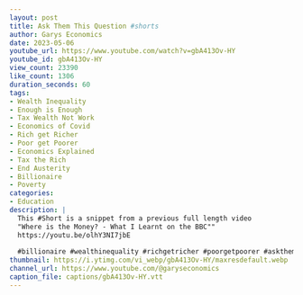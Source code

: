 ```yaml
---
layout: post
title: Ask Them This Question #shorts
author: Garys Economics
date: 2023-05-06
youtube_url: https://www.youtube.com/watch?v=gbA413Ov-HY
youtube_id: gbA413Ov-HY
view_count: 23390
like_count: 1306
duration_seconds: 60
tags:
- Wealth Inequality
- Enough is Enough
- Tax Wealth Not Work
- Economics of Covid
- Rich get Richer
- Poor get Poorer
- Economics Explained
- Tax the Rich
- End Austerity
- Billionaire
- Poverty
categories:
- Education
description: |
  This #Short is a snippet from a previous full length video 
  "Where is the Money? - What I Learnt on the BBC"" 
  https://youtu.be/olhY3NI7jbE
  
  #billionaire #wealthinequality #richgetricher #poorgetpoorer #askthem   #enoughisenough #assets #governmentdebt #moneyisatoken #whatismoney #700billion #inflation #costoflivingcrisis #whereisthemoney
thumbnail: https://i.ytimg.com/vi_webp/gbA413Ov-HY/maxresdefault.webp
channel_url: https://www.youtube.com/@garyseconomics
caption_file: captions/gbA413Ov-HY.vtt
---
```

